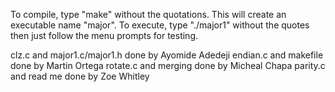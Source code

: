 To compile, type "make" without the quotations. This will create an executable name "major". To execute, type "./major1" without the quotes then just follow the menu prompts for testing.

clz.c and major1.c/major1.h done by Ayomide Adedeji
endian.c and makefile done by Martin Ortega
rotate.c and merging done by Micheal Chapa
parity.c and read me done by Zoe Whitley
